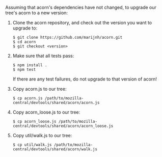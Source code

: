 Assuming that acorn's dependencies have not changed, to upgrade our tree's
acorn to a new version:

1. Clone the acorn repository, and check out the version you want to upgrade
to:

       $ git clone https://github.com/marijnh/acorn.git
       $ cd acorn
       $ git checkout <version>

2. Make sure that all tests pass:

       $ npm install .
       $ npm test

   If there are any test failures, do not upgrade to that version of acorn!

3. Copy acorn.js to our tree:

       $ cp acorn.js /path/to/mozilla-central/devtools/shared/acorn/acorn.js

4. Copy acorn_loose.js to our tree:

       $ cp acorn_loose.js /path/to/mozilla-central/devtools/shared/acorn/acorn_loose.js

5. Copy util/walk.js to our tree:

       $ cp util/walk.js /path/to/mozilla-central/devtools/shared/acorn/walk.js
